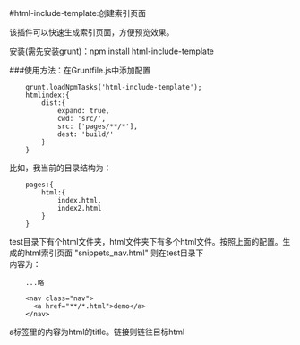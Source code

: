 #html-include-template:创建索引页面

该插件可以快速生成索引页面，方便预览效果。

安装(需先安装grunt)：npm install html-include-template

###使用方法：在Gruntfile.js中添加配置

        grunt.loadNpmTasks('html-include-template');
        htmlindex:{
            dist:{
                expand: true,
                cwd: 'src/',
                src: ['pages/**/*'],
                dest: 'build/'
            }
        }

比如，我当前的目录结构为：

        pages:{
            html:{
                index.html,
                index2.html
            }
        }

test目录下有个html文件夹，html文件夹下有多个html文件。按照上面的配置。生成的html索引页面 "snippets_nav.html" 则在test目录下<br>
内容为：

        ...略
        
        <nav class="nav">
          <a href="**/*.html">demo</a>
        </nav>
       

a标签里的内容为html的title。链接则链往目标html

